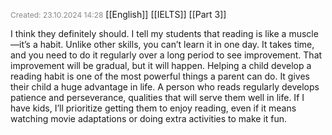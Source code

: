 <span style="font-size:12px; color:#888888;">Created: 23.10.2024 14:28</span>
[[English]] [[IELTS]] [[Part 3]]

I think they definitely should. I tell my students that reading is like a muscle—it’s a habit. Unlike other skills, you can’t learn it in one day. It takes time, and you need to do it regularly over a long period to see improvement. That improvement will be gradual, but it will happen. Helping a child develop a reading habit is one of the most powerful things a parent can do. It gives their child a huge advantage in life. A person who reads regularly develops patience and perseverance, qualities that will serve them well in life. If I have kids, I’ll prioritize getting them to enjoy reading, even if it means watching movie adaptations or doing extra activities to make it fun.

